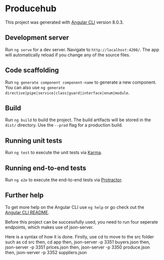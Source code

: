 # Producehub

This project was generated with [Angular CLI](https://github.com/angular/angular-cli) version 8.0.3.

## Development server

Run `ng serve` for a dev server. Navigate to `http://localhost:4200/`. The app will automatically reload if you change any of the source files.

## Code scaffolding

Run `ng generate component component-name` to generate a new component. You can also use `ng generate directive|pipe|service|class|guard|interface|enum|module`.

## Build

Run `ng build` to build the project. The build artifacts will be stored in the `dist/` directory. Use the `--prod` flag for a production build.

## Running unit tests

Run `ng test` to execute the unit tests via [Karma](https://karma-runner.github.io).

## Running end-to-end tests

Run `ng e2e` to execute the end-to-end tests via [Protractor](http://www.protractortest.org/).

## Further help

To get more help on the Angular CLI use `ng help` or go check out the [Angular CLI README](https://github.com/angular/angular-cli/blob/master/README.md).

Before this project can be successfully used, you need to run four seperate endpoints, which makes use of json-server.

Here is a syntax of how it is done.
Firstly, use cd to move to the src folder such as cd src
then, cd app
then, json-server -p 3351 buyers.json
then, json-server -p 3351 prices.json
then, json-server -p 3350 produce.json
then, json-server -p 3352 suppliers.json
